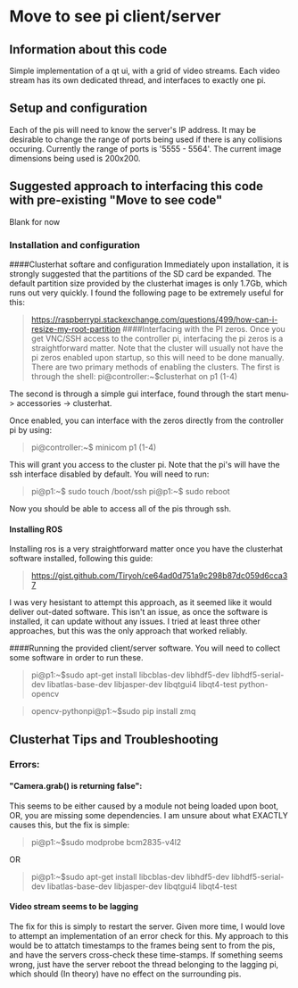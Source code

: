 # Move to see pi client/server

## Information about this code

Simple implementation of a qt ui, with a grid of video streams. Each video stream has its own dedicated thread, and interfaces to exactly one pi.

## Setup and configuration
Each of the pis will need to know the server's IP address. It may be desirable to change the range of ports being used if there is any collisions occuring. Currently the range of ports is '5555 - 5564'. The current image dimensions being used is 200x200.

## Suggested approach to interfacing this code with pre-existing "Move to see code"
Blank for now

### Installation and configuration
####Clusterhat softare and configuration
Immediately upon installation, it is strongly suggested that the partitions of the SD card be expanded. The default partition size provided by the clusterhat images is only 1.7Gb, which runs out very quickly. I found the following page to be extremely useful for this:
> https://raspberrypi.stackexchange.com/questions/499/how-can-i-resize-my-root-partition
####Interfacing with the PI zeros.
Once you get VNC/SSH access to the controller pi, interfacing the pi zeros is a straightforward matter. Note that the cluster will usually not have the pi zeros enabled upon startup, so this will need to be done manually. There are two primary methods of enabling the clusters. The first is through the shell:
>pi@controller:~$clusterhat on p1 (1-4)

The second is through a simple gui interface, found through the start menu-> accessories -> clusterhat.

Once enabled, you can interface with the zeros directly from the controller pi by using:
>pi@controller:~$ minicom p1 (1-4)

This will grant you access to the cluster pi. Note that the pi's will have the ssh interface disabled by default. You will need to run:
>pi@p1:~$ sudo touch /boot/ssh
>pi@p1:~$ sudo reboot

Now you should be able to access all of the pis through ssh.

#### Installing ROS
Installing ros is a very straightforward matter once you have the clusterhat software installed, following this guide:
> https://gist.github.com/Tiryoh/ce64ad0d751a9c298b87dc059d6cca37

I was very hesistant to attempt this approach, as it seemed like it would deliver out-dated software. This isn't an issue, as once the software is installed, it can update without any issues. I tried at least three other approaches, but this was the only approach that worked reliably.

####Running the provided client/server software.
You will need to collect some software in order to run these.
>pi@p1:~$sudo apt-get install libcblas-dev libhdf5-dev libhdf5-serial-dev libatlas-base-dev libjasper-dev libqtgui4 libqt4-test python-opencv

>opencv-pythonpi@p1:~$sudo pip install zmq

## Clusterhat Tips and Troubleshooting
### Errors:
#### "Camera.grab() is returning false":
This seems to be either caused by a module not being loaded upon boot, OR, you are missing some dependencies. I am unsure about what EXACTLY causes this, but the fix is simple:
> pi@p1:~$sudo modprobe bcm2835-v4l2

OR

> pi@p1:~$sudo apt-get install libcblas-dev libhdf5-dev libhdf5-serial-dev libatlas-base-dev libjasper-dev libqtgui4 libqt4-test

#### Video stream seems to be lagging
The fix for this is simply to restart the server. Given more time, I would love to attempt an implementation of an error check for this. My approach to this would be to attatch timestamps to the frames being sent to from the pis, and have the servers cross-check these time-stamps. If something seems wrong, just have the server reboot the thread belonging to the lagging pi, which should (In theory) have no effect on the surrounding pis.

